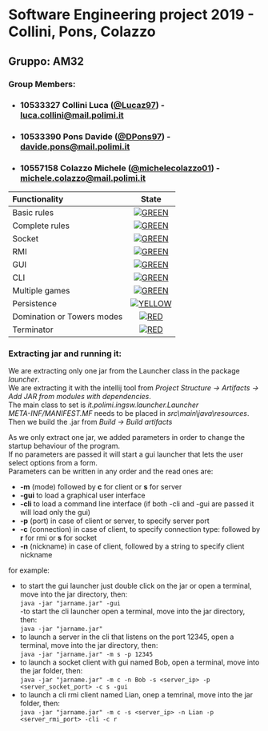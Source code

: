 # Software Engineering project 2019 - Collini, Pons, Colazzo
## Gruppo: AM32

### Group Members:
* ### 10533327 Collini Luca ([@Lucaz97](https://github.com/Lucaz97)) - luca.collini@mail.polimi.it
* ### 10533390 Pons Davide ([@DPons97](https://github.com/DPons97)) - davide.pons@mail.polimi.it
* ### 10557158 Colazzo Michele ([@michelecolazzo01](https://github.com/michelecolazzo01)) - michele.colazzo@mail.polimi.it

| Functionality | State |
|:-----------------------|:------------------------------------:|
| Basic rules | [![GREEN](https://placehold.it/15/44bb44/44bb44)](#) |
| Complete rules | [![GREEN](https://placehold.it/15/44bb44/44bb44)](#) |
| Socket |[![GREEN](https://placehold.it/15/44bb44/44bb44)](#)|
| RMI | [![GREEN](https://placehold.it/15/44bb44/44bb44)](#) |
| GUI | [![GREEN](https://placehold.it/15/44bb44/44bb44)](#) |
| CLI | [![GREEN](https://placehold.it/15/44bb44/44bb44)](#) |
| Multiple games | [![GREEN](https://placehold.it/15/44bb44/44bb44)](#) |
| Persistence | [![YELLOW](https://placehold.it/15/ffdd00/ffdd00)](#) |
| Domination or Towers modes | [![RED](https://placehold.it/15/f03c15/f03c15)](#) |
| Terminator | [![RED](https://placehold.it/15/f03c15/f03c15)](#) |

<!--
[![RED](https://placehold.it/15/f03c15/f03c15)](#)
[![YELLOW](https://placehold.it/15/ffdd00/ffdd00)](#)
[![GREEN](https://placehold.it/15/44bb44/44bb44)](#)
-->

### Extracting jar and running it:
We are extracting only one jar from the Launcher class in the package *launcher*. <br>
We are extracting it with the intellij tool from *Project Structure -> Artifacts -> Add JAR from modules with dependencies*.<br>
The main class to set is *it.polimi.ingsw.launcher.Launcher* <br>
*META-INF/MANIFEST.MF* needs to be placed in *src\main\java\resources*. <br>
Then we build the .jar from *Build -> Build artifacts* <br>

As we only extract one jar, we added parameters in order to change the startup behaviour of the program.<br>
If no parameters are passed it will start a gui launcher that lets the user select options from a form.<br>
Parameters can be written in any order and the read ones are:<br>
- **-m** (mode) followed by **c** for client or **s** for server<br>
- **-gui** to load a graphical user interface<br>
- **-cli** to load a command line interface (if both -cli and -gui are passed it will load only the gui) <br>
- **-p** (port) in case of client or server, to specify server port<br>
- **-c** (connection) in case of client, to specify connection type: followed by **r** for rmi or **s** for socket<br>
- **-n** (nickname) in case of client, followed by a string to specify client nickname<br>

for example:
- to start the gui launcher just double click on the jar or open a terminal, move into the jar directory, then:<br>
    ```java -jar "jarname.jar" -gui```<br>
-to start the cli launcher open a terminal, move into the jar directory, then: <br>
    ```java -jar "jarname.jar"``` <br>
- to launch a server in the cli that listens on the port 12345, open a terminal, move into the jar directory, then:<br>
    ```java -jar "jarname.jar" -m s -p 12345```<br>
- to launch a socket client with gui named Bob, open a terminal, move into the jar folder, then: <br>
    ```java -jar "jarname.jar" -m c -n Bob -s <server_ip> -p <server_socket_port> -c s -gui```<br>
- to launch a cli rmi client named Lian, onep a temrinal, move into the jar folder, then:<br>
    ```java -jar "jarname.jar" -m c -s <server_ip> -n Lian -p <server_rmi_port> -cli -c r ```<br>

